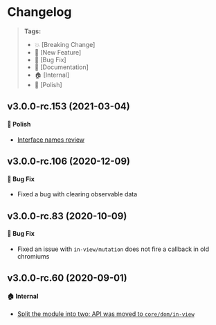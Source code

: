 Changelog
=========

> **Tags:**
> - :boom:       [Breaking Change]
> - :rocket:     [New Feature]
> - :bug:        [Bug Fix]
> - :memo:       [Documentation]
> - :house:      [Internal]
> - :nail_care:  [Polish]

## v3.0.0-rc.153 (2021-03-04)

#### :nail_care: Polish

* [Interface names review](https://github.com/V4Fire/Client/issues/405)

## v3.0.0-rc.106 (2020-12-09)

#### :bug: Bug Fix

* Fixed a bug with clearing observable data

## v3.0.0-rc.83 (2020-10-09)

#### :bug: Bug Fix

* Fixed an issue with `in-view/mutation` does not fire a callback in old chromiums

## v3.0.0-rc.60 (2020-09-01)

#### :house: Internal

* [Split the module into two: API was moved to `core/dom/in-view`](https://github.com/V4Fire/Client/issues/310)
